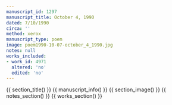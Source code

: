 ```yaml
---
manuscript_id: 1297
manuscript_title: October 4, 1990
dated: 7/10/1990
circa: ''
method: xerox
manuscript_type: poem
image: poem1990-10-07-october_4_1990.jpg
notes: null
works_included:
- work_id: 4971
  altered: 'no'
  edited: 'no'
---
```


{{ section_title() }}
{{ manuscript_info() }}
{{ section_image() }}
{{ notes_section() }}
{{ works_section() }}

